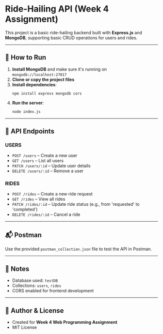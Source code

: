 # Ride-Hailing API (Week 4 Assignment)

This project is a basic ride-hailing backend built with **Express.js** and **MongoDB**, supporting basic CRUD operations for users and rides.

---

## 🚀 How to Run

1. **Install MongoDB** and make sure it's running on `mongodb://localhost:27017`
2. **Clone or copy the project files**
3. **Install dependencies**:
   ```bash
   npm install express mongodb cors
   ```
4. **Run the server**:
   ```bash
   node index.js
   ```

---

## 🔗 API Endpoints

### USERS
- `POST /users` – Create a new user
- `GET /users` – List all users
- `PATCH /users/:id` – Update user details
- `DELETE /users/:id` – Remove a user

### RIDES
- `POST /rides` – Create a new ride request
- `GET /rides` – View all rides
- `PATCH /rides/:id` – Update ride status (e.g., from 'requested' to 'completed')
- `DELETE /rides/:id` – Cancel a ride

---

## 📬 Postman
Use the provided `postman_collection.json` file to test the API in Postman.

---

## 📌 Notes
- Database used: `testDB`
- Collections: `users`, `rides`
- CORS enabled for frontend development

---

## 📄 Author & License
- Created for **Week 4 Web Programming Assignment**
- MIT License


